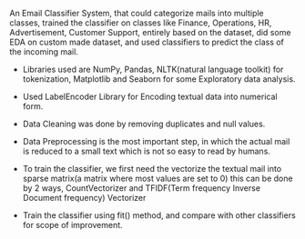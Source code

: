 An Email Classifier System, that could categorize mails into multiple classes, trained the classifier on classes like Finance, Operations, HR, Advertisement, Customer Support, entirely based on the dataset, did some EDA on custom made dataset, and used classifiers to predict the class of the incoming mail.

- Libraries used are NumPy, Pandas, NLTK(natural language toolkit) for tokenization, Matplotlib and Seaborn for some Exploratory data analysis.

- Used LabelEncoder Library for Encoding textual data into numerical form.

- Data Cleaning was done by removing duplicates and null values.

- Data Preprocessing is the most important step, in which the actual mail is reduced to a small text which is not so easy to read by humans.

- To train the classifier, we first need the vectorize the textual mail into sparse matrix(a matrix where most values are set to 0) this can be done by 2 ways, CountVectorizer and TFIDF(Term frequency Inverse Document frequency) Vectorizer

- Train the classifier using fit() method, and compare with other classifiers for scope of improvement.